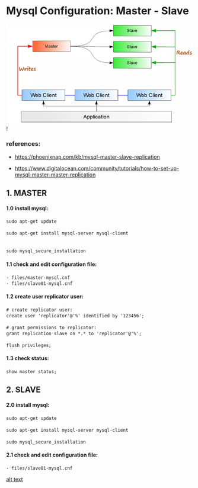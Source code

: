 # Mysql Configuration: Master - Slave

![alt text](images/master-slave.png)!

### references:
- https://phoenixnap.com/kb/mysql-master-slave-replication

- https://www.digitalocean.com/community/tutorials/how-to-set-up-mysql-master-master-replication

## 1. MASTER

#### 1.0 install mysql:

```
sudo apt-get update

sudo apt-get install mysql-server mysql-client


sudo mysql_secure_installation
```

#### 1.1 check and edit configuration file:

```
- files/master-mysql.cnf
- files/slave01-mysql.cnf
```

#### 1.2 create user replicator user:

```
# create replicator user:
create user 'replicator'@'%' identified by '123456';

# grant permissions to replicator:
grant replication slave on *.* to 'replicator'@'%';

flush privileges;
```
#### 1.3 check status:

```
show master status;
```

## 2. SLAVE

#### 2.0 install mysql:

```
sudo apt-get update

sudo apt-get install mysql-server mysql-client

sudo mysql_secure_installation
```

#### 2.1 check and edit configuration file:

```
- files/slave01-mysql.cnf
```

[alt text](images/master-master.png)